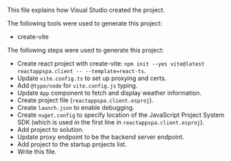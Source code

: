 This file explains how Visual Studio created the project.

The following tools were used to generate this project:
- create-vite

The following steps were used to generate this project:
- Create react project with create-vite: `npm init --yes vite@latest reactappspa.client -- --template=react-ts`.
- Update `vite.config.ts` to set up proxying and certs.
- Add `@type/node` for `vite.config.js` typing.
- Update `App` component to fetch and display weather information.
- Create project file (`reactappspa.client.esproj`).
- Create `launch.json` to enable debugging.
- Create `nuget.config` to specify location of the JavaScript Project System SDK (which is used in the first line in `reactappspa.client.esproj`).
- Add project to solution.
- Update proxy endpoint to be the backend server endpoint.
- Add project to the startup projects list.
- Write this file.
